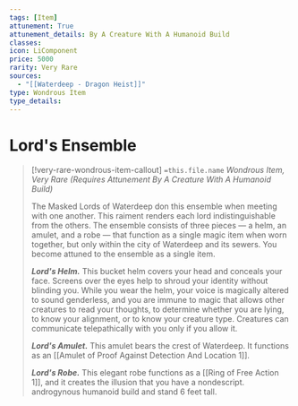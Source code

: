```yaml
---
tags: [Item]
attunement: True
attunement_details: By A Creature With A Humanoid Build
classes: 
icon: LiComponent
price: 5000
rarity: Very Rare
sources:
  - "[[Waterdeep - Dragon Heist]]"
type: Wondrous Item
type_details: 
---
```

# Lord's Ensemble
>[!very-rare-wondrous-item-callout] `=this.file.name`
>*Wondrous Item, Very Rare (Requires Attunement By A Creature With A Humanoid Build)*
>
>The Masked Lords of Waterdeep don this ensemble when meeting with one another. This raiment renders each lord indistinguishable from the others. The ensemble consists of three pieces — a helm, an amulet, and a robe — that function as a single magic item when worn together, but only within the city of Waterdeep and its sewers. You become attuned to the ensemble as a single item.
>
>***Lord's Helm.*** This bucket helm covers your head and conceals your face. Screens over the eyes help to shroud your identity without blinding you. While you wear the helm, your voice is magically altered to sound genderless, and you are immune to magic that allows other creatures to read your thoughts, to determine whether you are lying, to know your alignment, or to know your creature type. Creatures can communicate telepathically with you only if you allow it.
>
>***Lord's Amulet.*** This amulet bears the crest of Waterdeep. It functions as an [[Amulet of Proof Against Detection And Location 1]].
>
>***Lord's Robe.*** This elegant robe functions as a [[Ring of Free Action 1]], and it creates the illusion that you have a nondescript. androgynous humanoid build and stand 6 feet tall.
>
>
